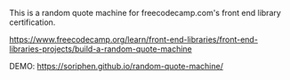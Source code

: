This is a random quote machine for freecodecamp.com's front end library certification.

https://www.freecodecamp.org/learn/front-end-libraries/front-end-libraries-projects/build-a-random-quote-machine

DEMO: https://soriphen.github.io/random-quote-machine/